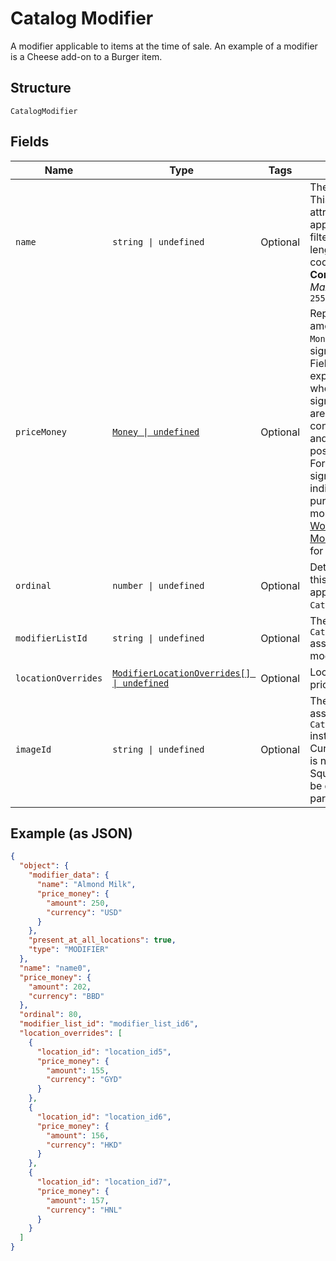 
# Catalog Modifier

A modifier applicable to items at the time of sale. An example of a modifier is a Cheese add-on to a Burger item.

## Structure

`CatalogModifier`

## Fields

| Name | Type | Tags | Description |
|  --- | --- | --- | --- |
| `name` | `string \| undefined` | Optional | The modifier name.  This is a searchable attribute for use in applicable query filters, and its value length is of Unicode code points.<br>**Constraints**: *Maximum Length*: `255` |
| `priceMoney` | [`Money \| undefined`](../../doc/models/money.md) | Optional | Represents an amount of money. `Money` fields can be signed or unsigned.<br>Fields that do not explicitly define whether they are signed or unsigned are<br>considered unsigned and can only hold positive amounts. For signed fields, the<br>sign of the value indicates the purpose of the money transfer. See<br>[Working with Monetary Amounts](https://developer.squareup.com/docs/build-basics/working-with-monetary-amounts)<br>for more information. |
| `ordinal` | `number \| undefined` | Optional | Determines where this `CatalogModifier` appears in the `CatalogModifierList`. |
| `modifierListId` | `string \| undefined` | Optional | The ID of the `CatalogModifierList` associated with this modifier. |
| `locationOverrides` | [`ModifierLocationOverrides[] \| undefined`](../../doc/models/modifier-location-overrides.md) | Optional | Location-specific price overrides. |
| `imageId` | `string \| undefined` | Optional | The ID of the image associated with this `CatalogModifier` instance.<br>Currently this image is not displayed by Square, but is free to be displayed in 3rd party applications. |

## Example (as JSON)

```json
{
  "object": {
    "modifier_data": {
      "name": "Almond Milk",
      "price_money": {
        "amount": 250,
        "currency": "USD"
      }
    },
    "present_at_all_locations": true,
    "type": "MODIFIER"
  },
  "name": "name0",
  "price_money": {
    "amount": 202,
    "currency": "BBD"
  },
  "ordinal": 80,
  "modifier_list_id": "modifier_list_id6",
  "location_overrides": [
    {
      "location_id": "location_id5",
      "price_money": {
        "amount": 155,
        "currency": "GYD"
      }
    },
    {
      "location_id": "location_id6",
      "price_money": {
        "amount": 156,
        "currency": "HKD"
      }
    },
    {
      "location_id": "location_id7",
      "price_money": {
        "amount": 157,
        "currency": "HNL"
      }
    }
  ]
}
```

